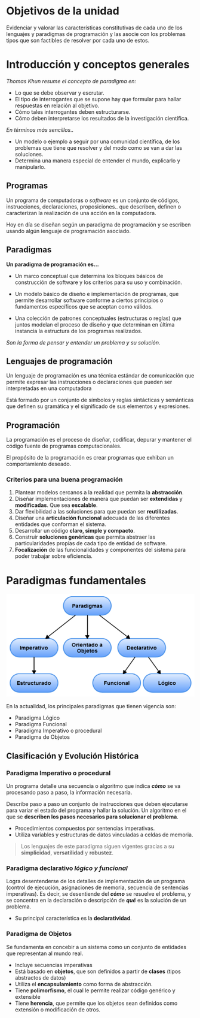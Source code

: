 # Objetivos de la unidad

Evidenciar y valorar las características constitutivas de cada uno de los lenguajes y paradigmas de programación y las asocie con los problemas tipos que son factibles de resolver por cada uno de estos.

# Introducción y conceptos generales

*Thomas Khun resume el concepto de paradigma en:*

- Lo que se debe observar y escrutar.
- El tipo de interrogantes que se supone hay que formular para hallar respuestas en relación al objetivo.
- Cómo tales interrogantes deben estructurarse.
- Cómo deben interpretarse los resultados de la investigación científica.

*En términos más sencillos..*

- Un modelo o ejemplo a seguir por una comunidad científica, de los problemas que tiene que resolver y del modo como se van a dar las soluciones.
- Determina una manera especial de entender el mundo, explicarlo y manipularlo.

## Programas

Un programa de computadoras o *software* es un conjunto de códigos, instrucciones, declaraciones, proposiciones.. que describen, definen o caracterizan la realización de una acción en la computadora.

Hoy en día se diseñan según un paradigma de programación y se escriben usando algún lenguaje de programación asociado.

## Paradigmas

**Un paradigma de programación es...**

- Un marco conceptual que determina los bloques básicos de construcción de software y los criterios para su uso y combinación.

- Un modelo básico de diseño e implementación de programas, que permite desarrollar software conforme a ciertos principios o fundamentos específicos que se aceptan como válidos.
- Una colección de patrones conceptuales (estructuras o reglas) que juntos modelan el proceso de diseño y que determinan en última instancia la estructura de los programas realizados.

*Son la forma de pensar y entender un problema y su solución.*

## Lenguajes de programación

Un lenguaje de programación es una técnica estándar de comunicación que permite expresar las instrucciones o declaraciones que pueden ser interpretadas en una computadora

Está formado por un conjunto de símbolos y reglas sintácticas y semánticas que definen su gramática y el significado de sus elementos y expresiones.

## Programación

La programación es el proceso de diseñar, codificar, depurar y mantener el código fuente de programas computacionales.

El propósito de la programación es crear programas que exhiban un comportamiento deseado.

### Criterios para una buena programación

1. Plantear modelos cercanos a la realidad que permita la **abstracción**.
2. Diseñar implementaciones de manera que puedan ser **extendidas** y **modificadas**. Que sea **escalable**.
3. Dar flexibilidad a las soluciones para que puedan ser **reutilizadas**.
4. Diseñar una **articulación funcional** adecuada de las diferentes entidades que conforman el sistema.
5. Desarrollar un código **claro, simple y compacto**.
6. Construir **soluciones genéricas** que permita abstraer las particularidades propias de cada tipo de entidad de software.
7. **Focalización** de las funcionalidades y componentes del sistema para poder trabajar sobre eficiencia.

# Paradigmas fundamentales

![image-20240812173806249](../src/paradigmas.png)

En la actualidad, los principales paradigmas que tienen vigencia son:

- Paradigma Lógico
- Paradigma Funcional
- Paradigma Imperativo o procedural
- Paradigma de Objetos

## Clasificación y Evolución Histórica

### Paradigma Imperativo o procedural

Un programa detalle una secuencia o algoritmo que indica ***cómo*** se va procesando paso a paso, la información necesaria.

Describe paso a paso un conjunto de instrucciones que deben ejecutarse para variar el estado del programa y hallar la solución. Un algoritmo en el que se **describen los pasos necesarios para solucionar el problema**.

- Procedimientos compuestos por sentencias imperativas.
- Utiliza variables y estructuras de datos vinculadas a celdas de memoria.

> Los lenguajes de este paradigma siguen vigentes gracias a su **simplicidad**, **versatilidad** y **robustez**.

### Paradigma declarativo *lógico y funcional*

Logra desentenderse de los detalles de implementación de un programa (control de ejecución, asignaciones de memoria, secuencia de sentencias imperativas). Es decir, se desentiende del ***cómo*** se resuelve el problema, y se concentra en la declaración o descripción de ***qué*** es la solución de un problema.

- Su principal característica es la **declaratividad**.

### Paradigma de Objetos

Se fundamenta en concebir a un sistema como un conjunto de entidades que representan al mundo real.

- Incluye secuencias imperativas
- Está basado en **objetos**, que son definidos a partir de **clases** (tipos abstractos de datos)
- Utiliza el **encapsulamiento** como forma de abstracción.
- Tiene **polimorfismo**, el cual le permite realizar código genérico y extensible
- Tiene **herencia**, que permite que los objetos sean definidos como extensión o modificación de otros.